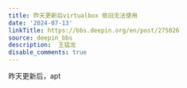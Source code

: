 ```yaml
---
title: 昨天更新后virtualbox 依旧无法使用
date: '2024-07-13'
linkTitle: https://bbs.deepin.org/en/post/275026
source: deepin_bbs
description:  王猛龙 
disable_comments: true
---
```

昨天更新后，apt 
